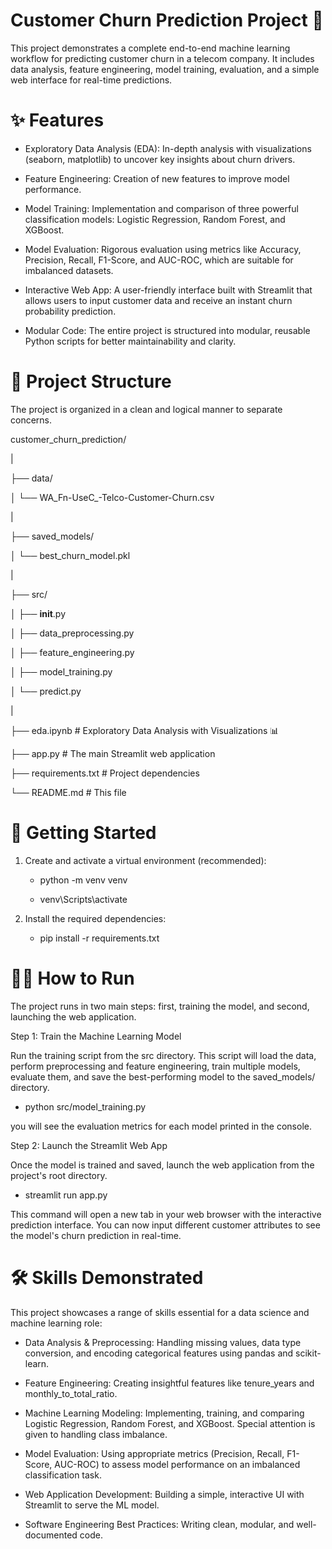 # Customer Churn Prediction Project 🔮

This project demonstrates a complete end-to-end machine learning workflow for predicting customer churn in a telecom company. It includes data analysis, feature engineering, model training, evaluation, and a simple web interface for real-time predictions.

# ✨ Features

  - Exploratory Data Analysis (EDA): In-depth analysis with visualizations (seaborn, matplotlib) to uncover key insights about churn drivers.

  - Feature Engineering: Creation of new features to improve model performance.

  - Model Training: Implementation and comparison of three powerful classification models: Logistic Regression, Random Forest, and XGBoost.

  - Model Evaluation: Rigorous evaluation using metrics like Accuracy, Precision, Recall, F1-Score, and AUC-ROC, which are suitable for imbalanced datasets.

  - Interactive Web App: A user-friendly interface built with Streamlit that allows users to input customer data and receive an instant churn probability prediction.

  - Modular Code: The entire project is structured into modular, reusable Python scripts for better maintainability and clarity.

# 📂 Project Structure

The project is organized in a clean and logical manner to separate concerns.

customer_churn_prediction/

|

├── data/

│   └── WA_Fn-UseC_-Telco-Customer-Churn.csv

|

├── saved_models/

│   └── best_churn_model.pkl

|

├── src/

│   ├── __init__.py

│   ├── data_preprocessing.py

│   ├── feature_engineering.py

│   ├── model_training.py

│   └── predict.py

|

├── eda.ipynb                                 # Exploratory Data Analysis with Visualizations 📊

├── app.py                                    # The main Streamlit web application

├── requirements.txt                          # Project dependencies

└── README.md                                 # This file

# 🚀 Getting Started

1. Create and activate a virtual environment (recommended):
   
    - python -m venv venv
      
    - venv\Scripts\activate

3. Install the required dependencies:
   
    - pip install -r requirements.txt

# 🏃‍♂️ How to Run

The project runs in two main steps: first, training the model, and second, launching the web application.

Step 1: Train the Machine Learning Model

Run the training script from the src directory. This script will load the data, perform preprocessing and feature engineering, train multiple models, evaluate them, and save the best-performing model to the saved_models/ directory.
  - python src/model_training.py

you will see the evaluation metrics for each model printed in the console.

Step 2: Launch the Streamlit Web App

Once the model is trained and saved, launch the web application from the project's root directory.
  - streamlit run app.py

This command will open a new tab in your web browser with the interactive prediction interface. You can now input different customer attributes to see the model's churn prediction in real-time.

# 🛠️ Skills Demonstrated
This project showcases a range of skills essential for a data science and machine learning role:

 - Data Analysis & Preprocessing: Handling missing values, data type conversion, and encoding categorical features using pandas and scikit-learn.

 - Feature Engineering: Creating insightful features like tenure_years and monthly_to_total_ratio.

 - Machine Learning Modeling: Implementing, training, and comparing Logistic Regression, Random Forest, and XGBoost. Special attention is given to handling class imbalance.

 - Model Evaluation: Using appropriate metrics (Precision, Recall, F1-Score, AUC-ROC) to assess model performance on an imbalanced classification task.

 - Web Application Development: Building a simple, interactive UI with Streamlit to serve the ML model.

 - Software Engineering Best Practices: Writing clean, modular, and well-documented code.
